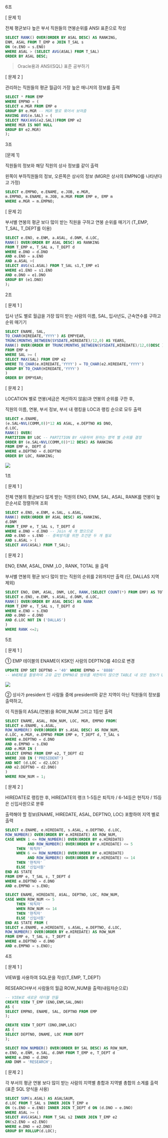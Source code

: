 6조

[ 문제 1]

전체 평균보다 높은 부서 직원들의 연봉순위를 ANSI 표준으로 작성 

```SQL
SELECT RANK() OVER(ORDER BY ASAL DESC) AS RANKING,
ENM, ASAL FROM T_EMP e JOIN T_SAL s
ON (e.ENO = s.ENO)
WHERE ASAL > (SELECT AVG(ASAL) FROM T_SAL)
ORDER BY ASAL DESC;
```

> Oracle용과 ANSI(SQL) 표준 공부하기

[ 문제 2 ]

관리하는 직원들의 평균 월급이 가장 높은 매니저의 정보를 출력

```SQL
SELECT * FROM EMP 
WHERE EMPNO = (
SELECT e.MGR FROM EMP e
GROUP BY e.MGR -- MGR 별로 묶어서 보여줌
HAVING AVG(e.SAL) = (
SELECT MAX(AVG(e2.SAL))FROM EMP e2
WHERE MGR IS NOT NULL 
GROUP BY e2.MGR)
);
```

3조

[문제 1]

직원들의 정보와 해당 직원의 상사 정보를 같이 출력

왼쪽이 부하직원들의 정보, 오른쪽은 상사의 정보 (MGR은 상사의 EMPNO를 나타낸다고 가정)

```sql
SELECT e.EMPNO, e.ENAME, e.JOB, e.MGR,
m.EMPNO, m.ENAME, m.JOB, m.MGR FROM EMP e, EMP m
WHERE e.MGR = m.EMPNO;
```

[ 문제 2]

부서별 연봉의 평균 보다 많이 받는 직원을 구하고 연봉 순위를 매기기 (T_EMP, T_SAL, T_DEPT를 이용)

```sql
SELECT e.ENO, e.ENM, a.ASAL, d.DNM, d.LOC, 
RANK() OVER(ORDER BY ASAL DESC) AS RANKING
FROM T_EMP e, T_SAL a, T_DEPT d
WHERE e.DNO = d.DNO
AND e.ENO = a.ENO
AND a.ASAL >(
SELECT AVG(s1.ASAL) FROM T_SAL s1,T_EMP e1
WHERE e1.ENO = s1.ENO
AND e.DNO = e1.DNO
GROUP BY (e1.DNO)
);
```

2조

[ 문제 1 ]

입사 년도 별로 월급을 가장 많이 받는 사람의 이름, SAL, 입사년도, 근속연수를 구하고 순위 매기기

```sql
SELECT ENAME, SAL,
TO_CHAR(HIREDATE,'YYYY') AS EMPYEAR,
TRUNC(MONTHS_BETWEEN(SYSDATE,HIREDATE)/12,0) AS YEARS,
RANK() OVER(ORDER BY TRUNC(MONTHS_BETWEEN(SYSDATE,HIREDATE)/12,0)DESC ) AS RANKING
FROM EMP e 
WHERE SAL >= (
SELECT MAX(SAL) FROM EMP e2
WHERE TO_CHAR(e.HIREDATE,'YYYY') = TO_CHAR(e2.HIREDATE,'YYYY')
GROUP BY TO_CHAR(HIREDATE,'YYYY')
)
ORDER BY EMPYEAR;
```

[ 문제 2 ] 

LOCATION 별로 연봉(세금은 계산하지 않음)과 연봉의 순위를 구한 후, 

직원의 이름, 연봉, 부서 정보, 부서 내 랭킹을 LOC과 랭킹 순으로 모두 출력

```SQL
SELECT e.ENAME, 
(e.SAL+NVL(COMM,0))*12 AS ASAL, e.DEPTNO AS DNO, 
d.LOC, 
RANK() OVER(
PARTITION BY LOC -- PARTITION BY 사용하여 원하는 영역 별 순위를 결정
ORDER BY (e.SAL+NVL(COMM,0))*12 DESC) AS RANKING
FROM EMP e, DEPT d
WHERE e.DEPTNO = d.DEPTNO
ORDER BY LOC, RANKING;
```

![](../../Image/Result/SQL/PARTITON_BY_RANK.JPG)

1조

[ 문제 1 ]

전체 연봉의 평균보다 많게 받는 직원의 ENO, ENM, SAL, ASAL, RANK를 연봉이 높은순서로 정렬하여 조회

```SQL
SELECT e.ENO, e.ENM, e.SAL, s.ASAL,
RANK() OVER(ORDER BY ASAL DESC) AS RANKING,
d.DNM
FROM T_EMP e, T_SAL s, T_DEPT d
WHERE e.DNO = d.DNO -- Join 세 개 했으므로 
AND e.ENO = s.ENO -- 중복방지를 위한 조건문 두 개 필요
AND s.ASAL > (
SELECT AVG(ASAL) FROM T_SAL);
```

[ 문제 2 ] 

ENO, ENM, ASAL, DNM ,LO , RANK, TOTAL 을 출력

부서별 연봉의 평균 보다 많이 받는 직원의 순위를 2위까지만 출력 (단, DALLAS 지역 제외)

```SQL
SELECT ENO, ENM, ASAL, DNM, LOC, RANK,(SELECT COUNT(*) FROM EMP) AS TOTAL FROM (
SELECT e.ENO, e.ENM, s.ASAL, d.DNM, d.LOC,
RANK() OVER(ORDER BY ASAL DESC) AS RANK
FROM T_EMP e, T_SAL s, T_DEPT d
WHERE e.ENO = s.ENO
AND e.DNO = d.DNO
AND d.LOC NOT IN ('DALLAS')
)
WHERE RANK <=2;
```

5조

[ 문제 1 ]

① EMP 테이블의 ENAME이 KSK인 사람의 DEPTNO를 40으로 변경

```sql
UPDATE EMP SET DEPTNO = '40' WHERE EMPNO = '8888' 
-- WHERE을 활용하여 고유 값인 EMPNO로 범위를 제한하지 않으면 TABLE 내 모든 정보가 UPDATE 됨
```

![](../../Image/Result/SQL/INSERT-UPDATE.jpg)

② 상사가 president 인 사람들 중에 president와 같은 지역이 아닌 직원들의 정보를 출력하고,

이 직원들의 ASAL(연봉)을 ROW_NUM 그리고 1등만 출력 

```SQL
SELECT ENAME, ASAL, ROW_NUM, LOC, MGR, EMPNO FROM(
SELECT e.ENAME, s.ASAL,
ROW_NUMBER() OVER(ORDER BY s.ASAL DESC) AS ROW_NUM,
d.LOC, e.MGR, e.EMPNO FROM EMP e, T_DEPT d, T_SAL s
WHERE e.DEPTNO = d.DNO
AND e.EMPNO = s.ENO
AND e.MGR IN (
SELECT EMPNO FROM EMP e2, T_DEPT d2
WHERE JOB IN ('PRESIDENT')
AND NOT (d.LOC = d2.LOC)
AND e2.DEPTNO = d2.DNO)
)
WHERE ROW_NUM = 1;
```

[ 문제 2 ]  

HIREDATE로 랭킹한 후, HIREDATE의 랭크 1-5등은 퇴직자 / 6-14등은 현직자 / 15등은 신입사원으로 분류

출력해야 할 정보(ENAME, HIREDATE, ASAL, DEPTNO, LOC) 포함하여 지역 별로 출력

```sql
SELECT e.ENAME, e.HIREDATE, s.ASAL, e.DEPTNO, d.LOC,
ROW_NUMBER() OVER(ORDER BY e.HIREDATE) AS ROW_NUM,
CASE WHEN 1 <= ROW_NUMBER() OVER(ORDER BY e.HIREDATE) 
          AND ROW_NUMBER() OVER(ORDER BY e.HIREDATE) <= 5
     THEN '퇴직자'
     WHEN 6 <= ROW_NUMBER() OVER(ORDER BY e.HIREDATE) 
          AND ROW_NUMBER() OVER(ORDER BY e.HIREDATE) <= 14
     THEN '현직자'
     ELSE '신입사원'
END AS STATE
FROM EMP e, T_SAL s, T_DEPT d
WHERE e.DEPTNO = d.DNO
AND e.EMPNO = s.ENO;
```

```SQL
SELECT ENAME, HIREDATE, ASAL, DEPTNO, LOC, ROW_NUM,
CASE WHEN ROW_NUM <= 5
     THEN '퇴직자'
     WHEN ROW_NUM <= 14
     THEN '현직자'
     ELSE '신입사원'
END AS STATE FROM ( 
SELECT e.ENAME, e.HIREDATE, s.ASAL, e.DEPTNO, d.LOC,
ROW_NUMBER() OVER(ORDER BY e.HIREDATE) AS ROW_NUM
FROM EMP e, T_SAL s, T_DEPT d
WHERE e.DEPTNO = d.DNO
AND e.EMPNO = s.ENO);
```

4조

[ 문제 1 ]

VIEW를 사용하여 SQL문을 작성(T_EMP, T_DEPT)

RESEARCH부서 사람들의 월급 ROW_NUM을 출력(내림차순으로)

```SQL
-- VIEW로 새로운 테이블 만듦
CREATE VIEW T_EMP (ENO,ENM,SAL,DNO) 
AS (
SELECT EMPNO, ENAME, SAL, DEPTNO FROM EMP
);

CREATE VIEW T_DEPT (DNO,DNM,LOC)
AS (
SELECT DEPTNO, DNAME, LOC FROM DEPT
);
```

```sql
SELECT ROW_NUMBER() OVER(ORDER BY SAL DESC) AS ROW_NUM,
e.ENO, e.ENM, e.SAL, d.DNM FROM T_EMP e, T_DEPT d
WHERE e.DNO = d.DNO
AND DNM = 'RESEARCH';
```

[ 문제 2 ]

각 부서의 평균 연봉 보다 많이 받는 사람의 지역별 총합과 지역별 총합의 소계를 출력 (표준 SQL 양식을 사용)

```sql
SELECT SUM(s.ASAL) AS ASALSAUM, 
d.LOC FROM T_SAL s INNER JOIN T_EMP e
ON (s.ENO = e.ENO) INNER JOIN T_DEPT d ON (d.DNO = e.DNO) 
WHERE ASAL >= (
SELECT AVG(ASAL) FROM T_SAL s2 INNER JOIN T_EMP e2
ON(s2.ENO = e2.ENO)
WHERE e.DNO = e2.DNO)
GROUP BY ROLLUP(d.LOC);
```



